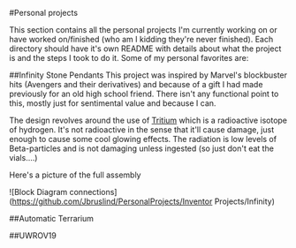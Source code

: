 #Personal projects

This section contains all the personal projects I'm currently working on or have worked on/finished 
(who am I kidding they're never finished). Each directory should have it's own README with details about 
what the project is and the steps I took to do it. Some of my personal favorites are: 

##Infinity Stone Pendants 
This project was inspired by Marvel's blockbuster hits (Avengers and their derivatives) and because of a 
gift I had made previously for an old high school friend. There isn't any functional point to this, mostly
just for sentimental value and because I can. 

The design revolves around the use of [Tritium](https://nuclearsafety.gc.ca/eng/pdfs/Fact_Sheets/January-2013-Fact-Sheet-Tritium_e.pdf) 
which is a radioactive isotope of hydrogen. It's not radioactive in the sense that it'll cause damage, 
just enough to cause some cool glowing effects. The radiation is low levels of Beta-particles and is not
damaging unless ingested (so just don't eat the vials....)

Here's a picture of the full assembly

![Block Diagram connections](https://github.com/Jbruslind/PersonalProjects/Inventor Projects/Infinity) 

##Automatic Terrarium 

##UWROV19